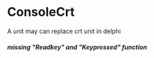 # ConsoleCrt
A unit may can replace crt unit in delphi
##### missing "Readkey" and "Keypressed" function
